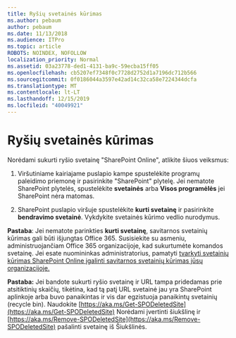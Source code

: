 ```yaml
---
title: Ryšių svetainės kūrimas
ms.author: pebaum
author: pebaum
ms.date: 11/13/2018
ms.audience: ITPro
ms.topic: article
ROBOTS: NOINDEX, NOFOLLOW
localization_priority: Normal
ms.assetid: 03a23778-ded1-4131-ba9c-59ecba15ff05
ms.openlocfilehash: cb5207ef7348f0c7728d2752d1a7196dc712b566
ms.sourcegitcommit: 0f0186044a3597e42ad14c32ca58e7224344dcfa
ms.translationtype: MT
ms.contentlocale: lt-LT
ms.lasthandoff: 12/15/2019
ms.locfileid: "40049921"
---
```

# <a name="create-a-communication-site"></a>Ryšių svetainės kūrimas

Norėdami sukurti ryšio svetainę "SharePoint Online", atlikite šiuos veiksmus: 
  
1. Viršutiniame kairiajame puslapio kampe spustelėkite programų paleidimo priemonę ir pasirinkite "SharePoint" plytelę. Jei nematote SharePoint plytelės, spustelėkite **svetainės** arba **Visos programėlės** jei SharePoint nėra matomas. 
    
2. SharePoint puslapio viršuje spustelėkite **kurti svetainę** ir pasirinkite **bendravimo svetainė**. Vykdykite svetainės kūrimo vedlio nurodymus. 
    
 **Pastaba**: Jei nematote parinkties **kurti svetainę**, savitarnos svetainių kūrimas gali būti išjungtas Office 365. Susisiekite su asmeniu, administruojančiam Office 365 organizacijoje, kad sukurtumėte komandos svetainę. Jei esate nuomininkas administratorius, pamatyti [tvarkyti svetainių kūrimas SharePoint Online įgalinti savitarnos svetainių kūrimas jūsų organizacijoje.](https://go.microsoft.com/fwlink/?linkid=2018780)
  
 **Pastaba:** Jei bandote sukurti ryšio svetainę ir URL tampa pridedamas prie atsitiktinių skaičių, tikėtina, kad tą patį URL svetainė jau yra SharePoint aplinkoje arba buvo panaikintas ir vis dar egzistuoja panaikintų svetainių (recycle bin). Naudokite [https://aka.ms/Get-SPODeletedSite](https://aka.ms/Get-SPODeletedSite) Norėdami įvertinti šiukšlinę ir [https://aka.ms/Remove-SPODeletedSite](https://aka.ms/Remove-SPODeletedSite) pašalinti svetainę iš Šiukšlinės. 
  

